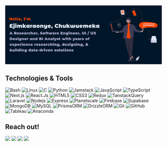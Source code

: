 [![Header](/gitart.svg 'ejimkaraonyec')](https://ejimkaraonyec.vercel.app)

## Technologies & Tools

![Bash](https://img.shields.io/badge/Bash-purple?style=flat-square&logo=gnu-bash)
![Linux](https://img.shields.io/badge/Linux-black?style=flat-square&logo=linux)
![C](https://img.shields.io/badge/-C-00599C?style=flat-square&logo=c)
![Python](https://img.shields.io/badge/-Python-black?style=flat-square&logo=Python)
![Jamstack](https://img.shields.io/badge/-Jamstack-purple?style=flat-square&logo=jamstack&logoColor=ff4500)
![JavaScript](https://img.shields.io/badge/-JavaScript-black?style=flat-square&logo=javascript)
![TypeScript](https://img.shields.io/badge/-TypeScript-black?style=flat-square&logo=typescript)
![Next.js](https://img.shields.io/badge/Next.Js-black?style=flat-square&logo=next.js)
![React.Js](https://img.shields.io/badge/-React.Js-black?style=flat-square&logo=react)
![HTML5](https://img.shields.io/badge/-HTML5-E34F26?style=flat-square&logo=html5&logoColor=white)
![CSS3](https://img.shields.io/badge/-CSS3-1572B6?style=flat-square&logo=css3)
![Redux](https://img.shields.io/badge/-Redux-black?style=flat-square&logo=redux)
![TanstackQuery](https://img.shields.io/badge/-TanstackQuery-black?style=flat-square&logo=reactquery)
![Laravel](https://img.shields.io/badge/-Laravel-black?style=flat-square&logo=laravel)
![Nodejs](https://img.shields.io/badge/-Nodejs-black?style=flat-square&logo=Node.js)
![Express](https://img.shields.io/badge/Express-black?style=flat-square&logo=express)
![Planetscale](https://img.shields.io/badge/Planetscale-gray?style=flat-square&logo=planetscale)
![Firebase](https://img.shields.io/badge/Firebase-ff4500?style=flat-square&logo=firebase)
![Supabase](https://img.shields.io/badge/Supabase-black?style=flat-square&logo=supabase)
![MongoDB](https://img.shields.io/badge/-MongoDB-black?style=flat-square&logo=mongodb)
![MySQL](https://img.shields.io/badge/-MySQL-black?style=flat-square&logo=mysql)
![PrismaORM](https://img.shields.io/badge/-PrismaORM-E10098?style=flat-square&logo=prisma)
![DrizzleORM](https://img.shields.io/badge/-DrizzleORM-black?style=flat-square&logo=drizzle)
![Git](https://img.shields.io/badge/-Git-black?style=flat-square&logo=git)
![GitHub](https://img.shields.io/badge/-GitHub-181717?style=flat-square&logo=github)
![Tableau](https://img.shields.io/badge/Tableau-005571?style=flat-square&logo=tableau)
![Anaconda](https://img.shields.io/badge/-Anaconda-311C87?style=flat-square&logo=anaconda)

## Reach out!

[![](https://img.shields.io/badge/linkedin-ff4500?style=social&logo=linkedin)](https://www.linkedin.com/in/ejimkaraonyec)
[![](https://img.shields.io/badge/@ejimkaraonyec-ff4500?style=social&logo=telegram)](https://t.me/ejimkaraonyec)
[![](https://img.shields.io/badge/Google%20Scholar-ff4500?style=social&logo=google-scholar)](https://scholar.google.com/citations?user=b6OGHAgAAAAJ&hl=en)
[![](https://img.shields.io/badge/portfolio-ff4500?style=social&logo=github)](https://ejimkaraonyec.vercel.app)
